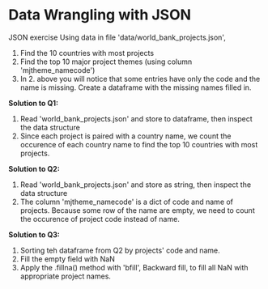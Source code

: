 # Data Wrangling with JSON

JSON exercise
Using data in file 'data/world_bank_projects.json',
1. Find the 10 countries with most projects
2. Find the top 10 major project themes (using column 'mjtheme_namecode')
3. In 2. above you will notice that some entries have only the code and the name is missing. Create a dataframe with the missing names filled in.

**Solution to Q1:**
1. Read 'world_bank_projects.json' and store to dataframe, then inspect the data structure
2. Since each project is paired with a country name, we count the occurence of each country name to find the top 10 countries with most projects.

**Solution to Q2:**
1. Read 'world_bank_projects.json' and store as string, then inspect the data structure
2. The column 'mjtheme_namecode' is a dict of code and name of projects. Because some row of the name are empty, we need to count the occurence of project code instead of name. 

**Solution to Q3:**
1. Sorting teh dataframe from Q2 by projects' code and name.
2. Fill the empty field with NaN
3. Apply the .fillna() method with 'bfill', Backward fill, to fill all NaN with appropriate project names.
